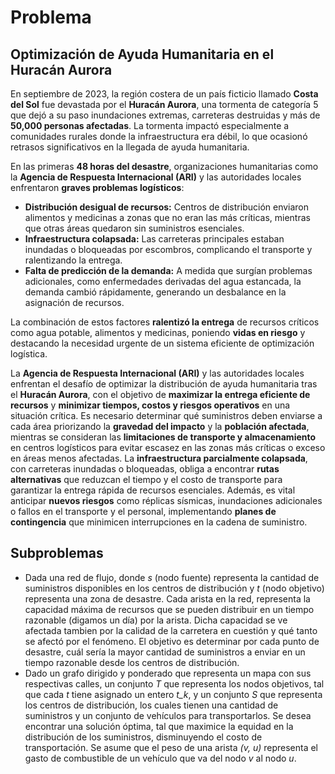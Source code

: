# Problema

## **Optimización de Ayuda Humanitaria en el Huracán Aurora**

En septiembre de 2023, la región costera de un país ficticio llamado **Costa del Sol** fue devastada por el **Huracán Aurora**, una tormenta de categoría 5 que dejó a su paso inundaciones extremas, carreteras destruidas y más de **50,000 personas afectadas**. La tormenta impactó especialmente a comunidades rurales donde la infraestructura era débil, lo que ocasionó retrasos significativos en la llegada de ayuda humanitaria.

En las primeras **48 horas del desastre**, organizaciones humanitarias como la **Agencia de Respuesta Internacional (ARI)** y las autoridades locales enfrentaron **graves problemas logísticos**:

- **Distribución desigual de recursos:** Centros de distribución enviaron alimentos y medicinas a zonas que no eran las más críticas, mientras que otras áreas quedaron sin suministros esenciales.
- **Infraestructura colapsada:** Las carreteras principales estaban inundadas o bloqueadas por escombros, complicando el transporte y ralentizando la entrega.
- **Falta de predicción de la demanda:** A medida que surgían problemas adicionales, como enfermedades derivadas del agua estancada, la demanda cambió rápidamente, generando un desbalance en la asignación de recursos.

La combinación de estos factores **ralentizó la entrega** de recursos críticos como agua potable, alimentos y medicinas, poniendo **vidas en riesgo** y destacando la necesidad urgente de un sistema eficiente de optimización logística.

La **Agencia de Respuesta Internacional (ARI)** y las autoridades locales enfrentan el desafío de optimizar la distribución de ayuda humanitaria tras el **Huracán Aurora**, con el objetivo de **maximizar la entrega eficiente de recursos** y **minimizar tiempos, costos y riesgos operativos** en una situación crítica. Es necesario determinar qué suministros deben enviarse a cada área priorizando la **gravedad del impacto** y la **población afectada**, mientras se consideran las **limitaciones de transporte y almacenamiento** en centros logísticos para evitar escasez en las zonas más críticas o exceso en áreas menos afectadas. La **infraestructura parcialmente colapsada**, con carreteras inundadas o bloqueadas, obliga a encontrar **rutas alternativas** que reduzcan el tiempo y el costo de transporte para garantizar la entrega rápida de recursos esenciales. Además, es vital anticipar **nuevos riesgos** como réplicas sísmicas, inundaciones adicionales o fallos en el transporte y el personal, implementando **planes de contingencia** que minimicen interrupciones en la cadena de suministro.

## Subproblemas

- Dada una red de flujo, donde *s* (nodo fuente) representa la cantidad de suministros disponibles en los centros de distribución y *t* (nodo objetivo) representa una zona de desastre. Cada arista en la red, representa la capacidad máxima de recursos que se pueden distribuir en un tiempo razonable (digamos un día) por la arista. Dicha capacidad se ve afectada tambien por la calidad de la carretera en cuestión y qué tanto se afectó por el fenómeno. El objetivo es determinar por cada punto de desastre, cuál sería la mayor cantidad de suministros a enviar en un tiempo razonable desde los centros de distribución.
- Dado un grafo dirigido y ponderado que representa un mapa con sus respectivas calles, un conjunto *T* que representa los nodos objetivos, tal que cada *t* tiene asignado un entero *t_k*, y un conjunto *S* que representa los centros de distribución, los cuales tienen una cantidad de suministros y un conjunto de vehículos para transportarlos. Se desea encontrar una solución óptima, tal que maximice la equidad en la distribución de los suministros, disminuyendo el costo de transportación. Se asume que el peso de una arista *(v, u)* representa el gasto de combustible de un vehículo que va del nodo *v* al nodo *u*.
